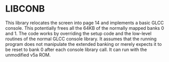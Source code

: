 # LIBCONB

This library relocates the screen into page 14 and implements a basic
GLCC console. This potentially frees all the 64KB of the normally
mapped banks 0 and 1. The code works by overriding the setup code and
the low-level routines of the normal GLCC console library. It assumes
that the running program does not manipulate the extended banking or
merely expects it to be reset to bank 0 after each console library
call. It can run with the unmodified v5a ROM.
